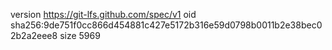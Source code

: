 version https://git-lfs.github.com/spec/v1
oid sha256:9de751f0cc866d454881c427e5172b316e59d0798b0011b2e38bec02b2a2eee8
size 5969

